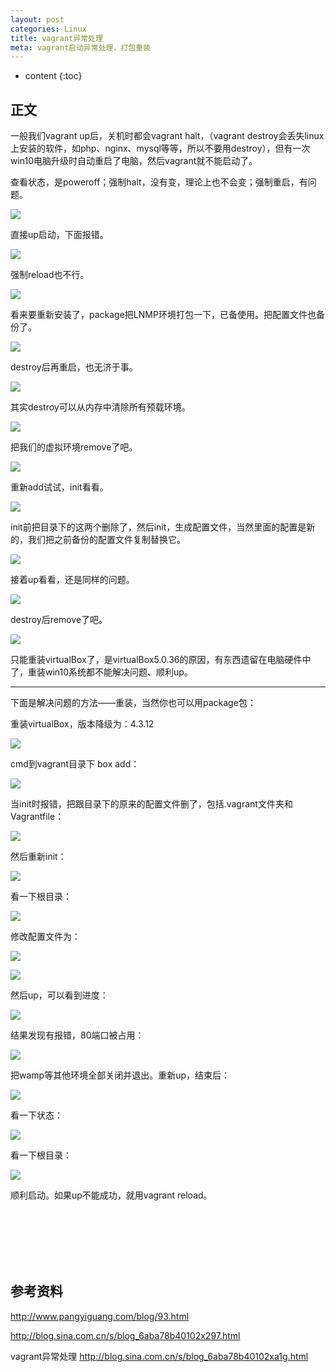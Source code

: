 ```yaml
---
layout: post
categories: Linux
title: vagrant异常处理
meta: vagrant启动异常处理，打包重装
---
```

* content
{:toc}

## 正文

一般我们vagrant up后，关机时都会vagrant halt，（vagrant destroy会丢失linux上安装的软件，如php、nginx、mysql等等，所以不要用destroy），但有一次win10电脑升级时自动重启了电脑，然后vagrant就不能启动了。

查看状态，是poweroff；强制halt，没有变，理论上也不会变；强制重启，有问题。

![]({{site.baseurl}}/images/20211028/20211028114961.jpg)

直接up启动，下面报错。

![]({{site.baseurl}}/images/20211028/20211028114963.jpg)

强制reload也不行。

![]({{site.baseurl}}/images/20211028/20211028114964.jpg)

看来要重新安装了，package把LNMP环境打包一下，已备使用。把配置文件也备份了。

![]({{site.baseurl}}/images/20211028/20211028114967.jpg)

destroy后再重启，也无济于事。

![]({{site.baseurl}}/images/20211028/20211028114969.jpg)

其实destroy可以从内存中清除所有预载环境。

![]({{site.baseurl}}/images/20211028/20211028114971.jpg)

把我们的虚拟环境remove了吧。

![]({{site.baseurl}}/images/20211028/20211028114973.jpg)

重新add试试，init看看。

![]({{site.baseurl}}/images/20211028/20211028114975.jpg)

init前把目录下的这两个删除了，然后init，生成配置文件，当然里面的配置是新的，我们把之前备份的配置文件复制替换它。

![]({{site.baseurl}}/images/20211028/20211028114977.jpg)

接着up看看，还是同样的问题。

![]({{site.baseurl}}/images/20211028/20211028114979.jpg)

destroy后remove了吧。

![]({{site.baseurl}}/images/20211028/20211028114981.jpg)

 只能重装virtualBox了，是virtualBox5.0.36的原因，有东西遗留在电脑硬件中了，重装win10系统都不能解决问题、顺利up。

---

下面是解决问题的方法——重装，当然你也可以用package包：

重装virtualBox，版本降级为：4.3.12

![]({{site.baseurl}}/images/20211028/20211028114983.jpg)

cmd到vagrant目录下 box add：

![]({{site.baseurl}}/images/20211028/20211028114984.jpg)

当init时报错，把跟目录下的原来的配置文件删了，包括.vagrant文件夹和Vagrantfile：

![]({{site.baseurl}}/images/20211028/20211028114987.jpg)

然后重新init：

![]({{site.baseurl}}/images/20211028/20211028114989.jpg)

看一下根目录：

![]({{site.baseurl}}/images/20211028/20211028114991.jpg)

修改配置文件为：

![]({{site.baseurl}}/images/20211028/20211028114993.jpg)

![]({{site.baseurl}}/images/20211028/20211028114994.jpg)

然后up，可以看到进度：

![]({{site.baseurl}}/images/20211028/20211028114995.jpg)

结果发现有报错，80端口被占用：

![]({{site.baseurl}}/images/20211028/20211028114999.jpg)

把wamp等其他环境全部关闭并退出。重新up，结束后：

![]({{site.baseurl}}/images/20211028/20211028115001.jpg)

看一下状态：

![]({{site.baseurl}}/images/20211028/20211028115003.jpg)

看一下根目录：

![]({{site.baseurl}}/images/20211028/20211028115005.jpg)

顺利启动。如果up不能成功，就用vagrant reload。



<br/><br/><br/><br/><br/>
## 参考资料 

<http://www.pangyiguang.com/blog/93.html>

<http://blog.sina.com.cn/s/blog_6aba78b40102x297.html>

vagrant异常处理 <http://blog.sina.com.cn/s/blog_6aba78b40102xa1g.html>
